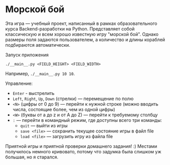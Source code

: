 # Морской бой

Эта игра — учебный проект, написанный в рамках образовательного курса
Backend-разработки на Python. Представляет собой классическую и всем
хорошо известную игру "морской бой". Однако размеры поля задаются
пользователем, а количество и длины кораблей подбираются автоматически.

Запуск приложения

`./__main__.py <FIELD_HEIGHT> <FIELD_WIDTH>`

Например, `./__main__.py 10 10`.

Управление:

- `Enter` - выстрелить
- `Left`, `Right`, `Up`, `Down` (стрелки) — перемещение по полю
- `<N>` (цифры от 0 до 9) — перейти к нужной строке (можно вводить числа,
  состоящие более, чем из одной цифры)
- `<W>` (буквы от a до z и от A до Z) — перейти к требуемому столбцу
- `:` — перейти в командный режим, где доступны всего три команды:
  - `quit` — выйти из игры
  - `save <file>` — сохранить текущее состояние игры в файл file
  - `load <file>` — загрузить игру из файла file

Приятной игры и приятной проверки домашнего задания! :) Местами получилось
немного кривовато, потому что задумка была слишком уж большая, но я старался.
